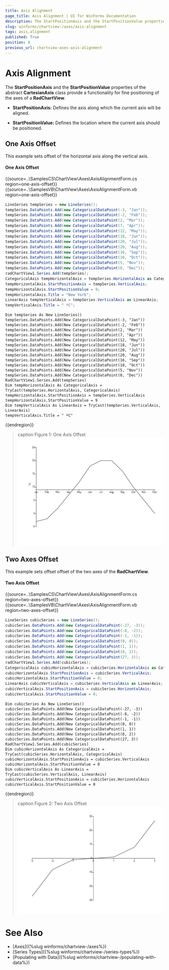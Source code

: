 ```yaml
---
title: Axis Alignment
page_title: Axis Alignment | UI for WinForms Documentation
description: The StartPositionAxis and the StartPositionValue properties of the abstract CartesianAxis class provide a functionality for fine positioning of the axes of a RadChartView
slug: winforms/chartview-/axes/axis-alignment
tags: axis,alignment
published: True
position: 8
previous_url: chartview-axes-axis-alignment
---
```


# Axis Alignment

The __StartPositionAxis__ and the __StartPositionValue__ properties of the abstract __CartesianAxis__ class provide a functionality for fine positioning of the axes of a __RadChartView__.

* __StartPositionAxis:__ Defines the axis along which the current axis will be aligned.

* __StartPositionValue:__ Defines the location where the current axis should be positioned.

## One Axis Offset

This example sets offset of the horizontal axis along the vertical axis. 

#### One Axis Offset

{{source=..\SamplesCS\ChartView\Axes\AxisAlignmentForm.cs region=one-axis-offset}} 
{{source=..\SamplesVB\ChartView\Axes\AxisAlignmentForm.vb region=one-axis-offset}} 

````C#
LineSeries tempSeries = new LineSeries();
tempSeries.DataPoints.Add(new CategoricalDataPoint(-3, "Jan"));
tempSeries.DataPoints.Add(new CategoricalDataPoint(-2, "Feb"));
tempSeries.DataPoints.Add(new CategoricalDataPoint(2, "Mar"));
tempSeries.DataPoints.Add(new CategoricalDataPoint(7, "Apr"));
tempSeries.DataPoints.Add(new CategoricalDataPoint(12, "May"));
tempSeries.DataPoints.Add(new CategoricalDataPoint(18, "Jun"));
tempSeries.DataPoints.Add(new CategoricalDataPoint(20, "Jul"));
tempSeries.DataPoints.Add(new CategoricalDataPoint(20, "Aug"));
tempSeries.DataPoints.Add(new CategoricalDataPoint(16, "Sep"));
tempSeries.DataPoints.Add(new CategoricalDataPoint(10, "Oct"));
tempSeries.DataPoints.Add(new CategoricalDataPoint(5, "Nov"));
tempSeries.DataPoints.Add(new CategoricalDataPoint(0, "Dec"));
radChartView1.Series.Add(tempSeries);
CategoricalAxis tempHorizontalAxis = tempSeries.HorizontalAxis as CategoricalAxis;
tempHorizontalAxis.StartPositionAxis = tempSeries.VerticalAxis;
tempHorizontalAxis.StartPositionValue = 9;
tempHorizontalAxis.Title = "New York";
LinearAxis tempVerticalAxis = tempSeries.VerticalAxis as LinearAxis;
tempVerticalAxis.Title = " ºC";

````
````VB.NET
Dim tempSeries As New LineSeries()
tempSeries.DataPoints.Add(New CategoricalDataPoint(-3, "Jan"))
tempSeries.DataPoints.Add(New CategoricalDataPoint(-2, "Feb"))
tempSeries.DataPoints.Add(New CategoricalDataPoint(2, "Mar"))
tempSeries.DataPoints.Add(New CategoricalDataPoint(7, "Apr"))
tempSeries.DataPoints.Add(New CategoricalDataPoint(12, "May"))
tempSeries.DataPoints.Add(New CategoricalDataPoint(18, "Jun"))
tempSeries.DataPoints.Add(New CategoricalDataPoint(20, "Jul"))
tempSeries.DataPoints.Add(New CategoricalDataPoint(20, "Aug"))
tempSeries.DataPoints.Add(New CategoricalDataPoint(16, "Sep"))
tempSeries.DataPoints.Add(New CategoricalDataPoint(10, "Oct"))
tempSeries.DataPoints.Add(New CategoricalDataPoint(5, "Nov"))
tempSeries.DataPoints.Add(New CategoricalDataPoint(0, "Dec"))
RadChartView1.Series.Add(tempSeries)
Dim tempHorizontalAxis As CategoricalAxis = TryCast(tempSeries.HorizontalAxis, CategoricalAxis)
tempHorizontalAxis.StartPositionAxis = tempSeries.VerticalAxis
tempHorizontalAxis.StartPositionValue = 9
Dim tempVerticalAxis As LinearAxis = TryCast(tempSeries.VerticalAxis, LinearAxis)
tempVerticalAxis.Title = " ºC"

````

{{endregion}}

>caption Figure 1: One Axis Offset
![chartview-axes-axis-alignment 001](images/chartview-axes-axis-alignment001.png)

## Two Axes Offset

This example sets offset offset of the two axes of the __RadChartView__. 

#### Two Axis Offset

{{source=..\SamplesCS\ChartView\Axes\AxisAlignmentForm.cs region=two-axes-offset}} 
{{source=..\SamplesVB\ChartView\Axes\AxisAlignmentForm.vb region=two-axes-offset}} 

````C#
LineSeries cubicSeries = new LineSeries();
cubicSeries.DataPoints.Add(new CategoricalDataPoint(-27, -3));
cubicSeries.DataPoints.Add(new CategoricalDataPoint(-8, -2));
cubicSeries.DataPoints.Add(new CategoricalDataPoint(-1, -1));
cubicSeries.DataPoints.Add(new CategoricalDataPoint(0, 0));
cubicSeries.DataPoints.Add(new CategoricalDataPoint(1, 1));
cubicSeries.DataPoints.Add(new CategoricalDataPoint(8, 2));
cubicSeries.DataPoints.Add(new CategoricalDataPoint(27, 3));
radChartView1.Series.Add(cubicSeries);
CategoricalAxis cubicHorizontalAxis = cubicSeries.HorizontalAxis as CategoricalAxis;
cubicHorizontalAxis.StartPositionAxis = cubicSeries.VerticalAxis;
cubicHorizontalAxis.StartPositionValue = 0;
LinearAxis cubicVerticalAxis = cubicSeries.VerticalAxis as LinearAxis;
cubicVerticalAxis.StartPositionAxis = cubicSeries.HorizontalAxis;
cubicVerticalAxis.StartPositionValue = 0;

````
````VB.NET
Dim cubicSeries As New LineSeries()
cubicSeries.DataPoints.Add(New CategoricalDataPoint(-27, -3))
cubicSeries.DataPoints.Add(New CategoricalDataPoint(-8, -2))
cubicSeries.DataPoints.Add(New CategoricalDataPoint(-1, -1))
cubicSeries.DataPoints.Add(New CategoricalDataPoint(0, 0))
cubicSeries.DataPoints.Add(New CategoricalDataPoint(1, 1))
cubicSeries.DataPoints.Add(New CategoricalDataPoint(8, 2))
cubicSeries.DataPoints.Add(New CategoricalDataPoint(27, 3))
RadChartView1.Series.Add(cubicSeries)
Dim cubicHorizontalAxis As CategoricalAxis = TryCast(cubicSeries.HorizontalAxis, CategoricalAxis)
cubicHorizontalAxis.StartPositionAxis = cubicSeries.VerticalAxis
cubicHorizontalAxis.StartPositionValue = 0
Dim cubicVerticalAxis As LinearAxis = TryCast(cubicSeries.VerticalAxis, LinearAxis)
cubicVerticalAxis.StartPositionAxis = cubicSeries.HorizontalAxis
cubicVerticalAxis.StartPositionValue = 0

````

{{endregion}}

>caption Figure 2: Two Axis Offset
![chartview-axes-axis-alignment 002](images/chartview-axes-axis-alignment002.png)


# See Also

* [Axes]({%slug winforms/chartview-/axes%})
* [Series Types]({%slug winforms/chartview-/series-types%})
* [Populating with Data]({%slug winforms/chartview-/populating-with-data%})